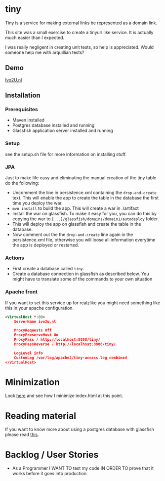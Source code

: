 # tiny

Tiny is a service for making external links be represented as a domain link.

This site was a small exercise to create a tinyurl like service.
It is actually much easier than I expected.

I was really negligent in creating unit tests, so help is appreciated.
Would someone help me with arquillian tests?

## Demo
[Ivo2U.nl](http://ivo2u.nl)


## Installation


### Prerequisites
* Maven installed
* Postgres database installed and running
* Glassfish application server installed and running

### Setup
see the setup.sh file for more information on installing stuff.

### JPA
Just to make life easy and eliminating the manual creation of the tiny table do the following:
* Uncomment the line in persistence.xml containing the `drop-and-create` text. This will enable the app to create the table in the database the first time you deploy the war.
* `mvn install` to build the app. This will create a war in .\artifact
* Install the war on glassfish. To make it easy for you, you can do this by copying the war to `[...]/glassfish/domains/domain1/autodeploy` folder.
* This will deploy the app on glassfish and create the table in the database.
* Now comment out the the `drop-and-create` line again in the persistence.xml file, otherwise you will loose all information everytime the app is deployed or restarted.

### Actions 
* First create a database called `tiny`. 
* Create a database connection in glassfish as described below. You might have to translate some of the commands to your own situation

### Apache front
If you want to set this service up for realzlike you might need something like this in your apache configuration.

```xml
<VirtualHost *:80>
    ServerName ivo2u.nl

    ProxyRequests Off
    ProxyPreserveHost On
    ProxyPass / http://localhost:8888/tiny/
    ProxyPassReverse / http://localhost:8888/tiny/

    LogLevel info
    CustomLog /var/log/apache2/tiny-access.log combined
</VirtualHost>
```

# Minimization

Look [here](http://ivo2u.nl/Q) and see how I minimize index.html at this point.

# Reading material
If you want to know more about using a postgres database with glassfish please read [this](http://ivo2u.nl/WU).


# Backlog / User Stories

* As a Programmer I WANT TO test my code IN ORDER TO prove that it works before it goes into production
